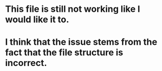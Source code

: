 # This file is still not working like I would like it to. 
# I think that the issue stems from the fact that the file structure is incorrect.

